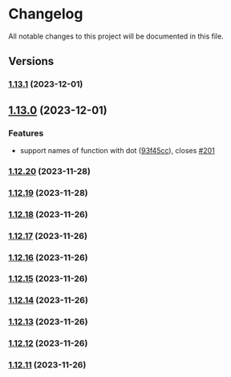 # Changelog

All notable changes to this project will be documented in this file.

## Versions

### [1.13.1](https://github.com/FlavioLionelRita/3xpr/compare/v1.13.0...v1.13.1) (2023-12-01)

## [1.13.0](https://github.com/FlavioLionelRita/3xpr/compare/v1.12.20...v1.13.0) (2023-12-01)


### Features

* support names of function with dot ([93f45cc](https://github.com/FlavioLionelRita/3xpr/commit/93f45cc55863c8c1586fca5deb5e2942f41ee07e)), closes [#201](https://github.com/FlavioLionelRita/3xpr/issues/201)

### [1.12.20](https://github.com/FlavioLionelRita/3xpr/compare/v1.12.18...v1.12.20) (2023-11-28)

### [1.12.19](https://github.com/FlavioLionelRita/3xpr/compare/v1.12.18...v1.12.19) (2023-11-28)

### [1.12.18](https://github.com/FlavioLionelRita/3xpr/compare/v1.12.17...v1.12.18) (2023-11-26)

### [1.12.17](https://github.com/FlavioLionelRita/3xpr/compare/v1.12.16...v1.12.17) (2023-11-26)

### [1.12.16](https://github.com/FlavioLionelRita/3xpr/compare/v1.12.15...v1.12.16) (2023-11-26)

### [1.12.15](https://github.com/FlavioLionelRita/3xpr/compare/v1.12.14...v1.12.15) (2023-11-26)

### [1.12.14](https://github.com/FlavioLionelRita/3xpr/compare/v1.12.13...v1.12.14) (2023-11-26)

### [1.12.13](https://github.com/FlavioLionelRita/3xpr/compare/v1.12.12...v1.12.13) (2023-11-26)

### [1.12.12](https://github.com/FlavioLionelRita/3xpr/compare/v1.12.11...v1.12.12) (2023-11-26)

### [1.12.11](https://github.com/FlavioLionelRita/3xpr/compare/v1.12.10...v1.12.11) (2023-11-26)
